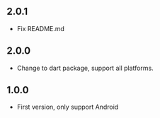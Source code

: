 ## 2.0.1

* Fix README.md

## 2.0.0

* Change to dart package, support all platforms.

## 1.0.0

* First version, only support Android
